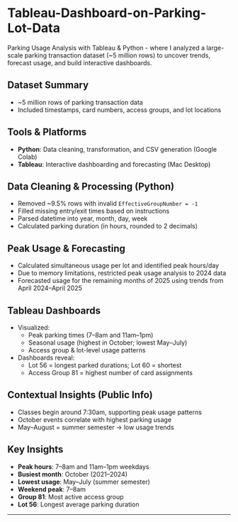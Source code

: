 # Tableau-Dashboard-on-Parking-Lot-Data
Parking Usage Analysis with Tableau &amp; Python - where I analyzed a large-scale parking transaction dataset (~5 million rows) to uncover trends, forecast usage, and build interactive dashboards.

## Dataset Summary
- ~5 million rows of parking transaction data
- Included timestamps, card numbers, access groups, and lot locations

## Tools & Platforms
- **Python**: Data cleaning, transformation, and CSV generation (Google Colab)
- **Tableau**: Interactive dashboarding and forecasting (Mac Desktop)

## Data Cleaning & Processing (Python)
- Removed ~9.5% rows with invalid `EffectiveGroupNumber = -1`
- Filled missing entry/exit times based on instructions
- Parsed datetime into year, month, day, week
- Calculated parking duration (in hours, rounded to 2 decimals)


## Peak Usage & Forecasting
- Calculated simultaneous usage per lot and identified peak hours/day
- Due to memory limitations, restricted peak usage analysis to 2024 data
- Forecasted usage for the remaining months of 2025 using trends from April 2024–April 2025

## Tableau Dashboards
- Visualized:
  - Peak parking times (7–8am and 11am–1pm)
  - Seasonal usage (highest in October; lowest May–July)
  - Access group & lot-level usage patterns
- Dashboards reveal:
  - Lot 56 = longest parked durations; Lot 60 = shortest
  - Access Group 81 = highest number of card assignments

## Contextual Insights (Public Info)
  - Classes begin around 7:30am, supporting peak usage patterns
  - October events correlate with highest parking usage
  - May–August = summer semester → low usage trends

## Key Insights
- **Peak hours**: 7–8am and 11am–1pm weekdays
- **Busiest month**: October (2021–2024)
- **Lowest usage**: May–July (summer semester)
- **Weekend peak**: 7–8am
- **Group 81**: Most active access group
- **Lot 56**: Longest average parking duration

---
